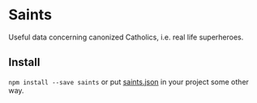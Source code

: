 # Saints

Useful data concerning canonized Catholics, i.e. real life superheroes.

## Install

`npm install --save saints` or put [saints.json](https://github.com/jesse-blake/saints/blob/master/saints.json) in your project some other way.
